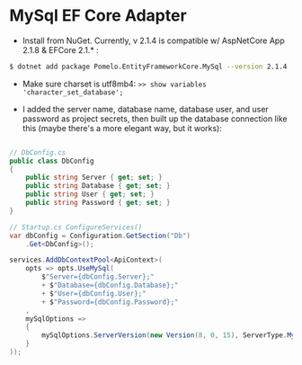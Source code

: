 # MySql EF Core Adapter

- Install from NuGet. Currently, v 2.1.4 is compatible w/ AspNetCore App 2.1.8 & EFCore 2.1.* :
```bash
$ dotnet add package Pomelo.EntityFrameworkCore.MySql --version 2.1.4
```

- Make sure charset is utf8mb4: `>> show variables 'character_set_database';`

- I added the server name, database name, database user, and user password as project secrets, then built up the database connection like this (maybe there's a more elegant way, but it works):
```csharp

// DbConfig.cs
public class DbConfig
{
    public string Server { get; set; }
    public string Database { get; set; }
    public string User { get; set; }
    public string Password { get; set; }
}

// Startup.cs ConfigureServices()
var dbConfig = Configuration.GetSection("Db")
    .Get<DbConfig>();

services.AddDbContextPool<ApiContext>(
    opts => opts.UseMySql(
        $"Server={dbConfig.Server};"
        + $"Database={dbConfig.Database};"
        + $"User={dbConfig.User};"
        + $"Password={dbConfig.Password};"
    ,
    mySqlOptions => 
    {
        mySqlOptions.ServerVersion(new Version(8, 0, 15), ServerType.MySql);
    }
));

